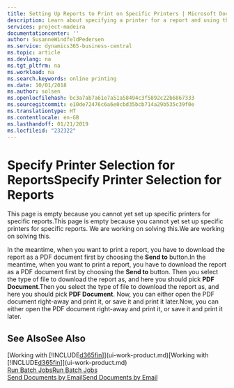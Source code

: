 ```yaml
---
title: Setting Up Reports to Print on Specific Printers | Microsoft Docs
description: Learn about specifying a printer for a report and using the Printer Selections page.
services: project-madeira
documentationcenter: ''
author: SusanneWindfeldPedersen
ms.service: dynamics365-business-central
ms.topic: article
ms.devlang: na
ms.tgt_pltfrm: na
ms.workload: na
ms.search.keywords: online printing
ms.date: 10/01/2018
ms.author: solsen
ms.openlocfilehash: bc3a7ab7a61e7a51a58494c3f5892c22b6867333
ms.sourcegitcommit: e10de72476c6a6e0cbd35bcb714a29b535c39f0e
ms.translationtype: HT
ms.contentlocale: en-GB
ms.lasthandoff: 01/21/2019
ms.locfileid: "232322"
---
```

# <a name="specify-printer-selection-for-reports"></a><span data-ttu-id="9d8a6-103">Specify Printer Selection for Reports</span><span class="sxs-lookup"><span data-stu-id="9d8a6-103">Specify Printer Selection for Reports</span></span>
<span data-ttu-id="9d8a6-104">This page is empty because you cannot yet set up specific printers for specific reports.</span><span class="sxs-lookup"><span data-stu-id="9d8a6-104">This page is empty because you cannot yet set up specific printers for specific reports.</span></span> <span data-ttu-id="9d8a6-105">We are working on solving this.</span><span class="sxs-lookup"><span data-stu-id="9d8a6-105">We are working on solving this.</span></span>

<span data-ttu-id="9d8a6-106">In the meantime, when you want to print a report, you have to download the report as a PDF document first by choosing the **Send to** button.</span><span class="sxs-lookup"><span data-stu-id="9d8a6-106">In the meantime, when you want to print a report, you have to download the report as a PDF document first by choosing the **Send to** button.</span></span> <span data-ttu-id="9d8a6-107">Then you select the type of file to download the report as, and here you should pick **PDF Document**.</span><span class="sxs-lookup"><span data-stu-id="9d8a6-107">Then you select the type of file to download the report as, and here you should pick **PDF Document**.</span></span> <span data-ttu-id="9d8a6-108">Now, you can either open the PDF document right-away and print it, or save it and print it later.</span><span class="sxs-lookup"><span data-stu-id="9d8a6-108">Now, you can either open the PDF document right-away and print it, or save it and print it later.</span></span>

<!--

You can set up reports so that they must be printed on a specific printer. The following are some uses of printer selection:

- You can print reports on special company letterhead.
- You can print reports on different paper sizes.
- You can print reports on the default printer of a specified employee.

You use the **Printer Selections** page to set different values to obtain different output. If you set a specific printer selection, then it takes precedence over a more general printer selection. For example, you can set a printer selection that has values in the **User ID**, **Report ID**, and **Printer Name** fields. This printer selection takes precedence over a printer selection that has blank entries in the **User ID** or **Report ID** fields.

The following table describes the combination of values to specify when you set up printer selections for a report.

|To                                                 |Set the following values                                             |
|---------------------------------------------------|---------------------------------------------------------------------|
|Print a report to a specific printer for all users |Specify values in the **Report ID** and **Printer Name** fields and leave the **User ID** field blank.|
|Print all reports to a specific printer for a specific user|Specify values in the **User ID** and **Printer Name** fields and leave the **Report ID** field blank.|
|Set the default printer for all reports|Specify a value in the **Printer Name** field and leave the **User ID** and **Report ID** fields blank.|
|Print a specific report to the user’s default printer|Specify a value in the **Report ID** field and leave the **Printer Name** and **User ID** fields blank.|
|Print a specific report to a specific printer for a specific user|Specify values in all three fields.|
-->

## <a name="see-also"></a><span data-ttu-id="9d8a6-109">See Also</span><span class="sxs-lookup"><span data-stu-id="9d8a6-109">See Also</span></span>
<span data-ttu-id="9d8a6-110">[Working with [!INCLUDE[d365fin](includes/d365fin_md.md)]](ui-work-product.md)</span><span class="sxs-lookup"><span data-stu-id="9d8a6-110">[Working with [!INCLUDE[d365fin](includes/d365fin_md.md)]](ui-work-product.md)</span></span>  
[<span data-ttu-id="9d8a6-111">Run Batch Jobs</span><span class="sxs-lookup"><span data-stu-id="9d8a6-111">Run Batch Jobs</span></span>](ui-how-run-batch-jobs.md)  
[<span data-ttu-id="9d8a6-112">Send Documents by Email</span><span class="sxs-lookup"><span data-stu-id="9d8a6-112">Send Documents by Email</span></span>](ui-how-send-documents-email.md)  
